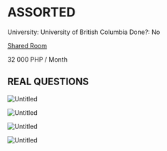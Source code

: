 # ASSORTED

University: University of British Columbia
Done?: No

[Shared Room](https://vancouver.housing.ubc.ca/rooms/shared-room/)

32 000 PHP / Month      

## REAL QUESTIONS

![Untitled](ASSORTED%207070c20cd2b14df386841ca0b819495c/Untitled.png)

![Untitled](ASSORTED%207070c20cd2b14df386841ca0b819495c/Untitled%201.png)

![Untitled](ASSORTED%207070c20cd2b14df386841ca0b819495c/Untitled%202.png)

![Untitled](ASSORTED%207070c20cd2b14df386841ca0b819495c/Untitled%203.png)